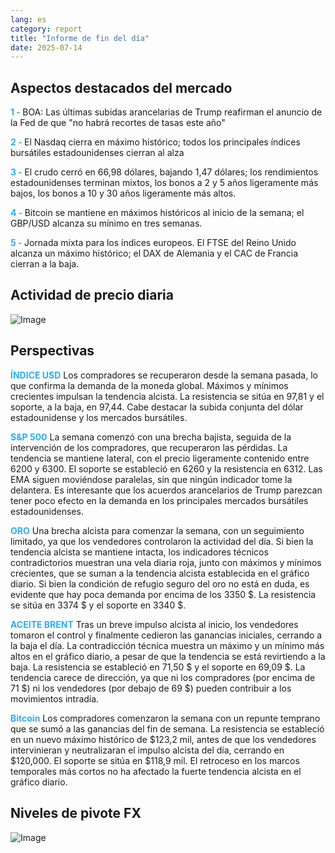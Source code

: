 ```yaml
---
lang: es
category: report
title: "Informe de fin del día"
date: 2025-07-14
---
```



<h2>Aspectos destacados del mercado</h2>
<strong style="color: #2caef7;">1 - </strong> BOA: Las últimas subidas arancelarias de Trump reafirman el anuncio de la Fed de que "no habrá recortes de tasas este año"

<strong style="color: #2caef7;">2 - </strong> El Nasdaq cierra en máximo histórico; todos los principales índices bursátiles estadounidenses cierran al alza

<strong style="color: #2caef7;">3 - </strong> El crudo cerró en 66,98 dólares, bajando 1,47 dólares; los rendimientos estadounidenses terminan mixtos, los bonos a 2 y 5 años ligeramente más bajos, los bonos a 10 y 30 años ligeramente más altos.

<strong style="color: #2caef7;">4 - </strong> Bitcoin se mantiene en máximos históricos al inicio de la semana; el GBP/USD alcanza su mínimo en tres semanas.

<strong style="color: #2caef7;">5 - </strong> Jornada mixta para los índices europeos. El FTSE del Reino Unido alcanza un máximo histórico; el DAX de Alemania y el CAC de Francia cierran a la baja.



<h2>Actividad de precio diaria</h2>
<img src="https://markleighedu.github.io/img/Jul-2025/14-Jul-2025/price.jpg" alt="Image"/>

<h2>Perspectivas</h2>
<strong style="color: #2caef7;">ÍNDICE USD</strong> Los compradores se recuperaron desde la semana pasada, lo que confirma la demanda de la moneda global. Máximos y mínimos crecientes impulsan la tendencia alcista. La resistencia se sitúa en 97,81 y el soporte, a la baja, en 97,44. Cabe destacar la subida conjunta del dólar estadounidense y los mercados bursátiles.

<strong style="color: #2caef7;">S&P 500</strong> La semana comenzó con una brecha bajista, seguida de la intervención de los compradores, que recuperaron las pérdidas. La tendencia se mantiene lateral, con el precio ligeramente contenido entre 6200 y 6300. El soporte se estableció en 6260 y la resistencia en 6312. Las EMA siguen moviéndose paralelas, sin que ningún indicador tome la delantera. Es interesante que los acuerdos arancelarios de Trump parezcan tener poco efecto en la demanda en los principales mercados bursátiles estadounidenses.

<strong style="color: #2caef7;">ORO</strong> Una brecha alcista para comenzar la semana, con un seguimiento limitado, ya que los vendedores controlaron la actividad del día. Si bien la tendencia alcista se mantiene intacta, los indicadores técnicos contradictorios muestran una vela diaria roja, junto con máximos y mínimos crecientes, que se suman a la tendencia alcista establecida en el gráfico diario. Si bien la condición de refugio seguro del oro no está en duda, es evidente que hay poca demanda por encima de los 3350 $. La resistencia se sitúa en 3374 $ y el soporte en 3340 $.

<strong style="color: #2caef7;">ACEITE BRENT</strong> Tras un breve impulso alcista al inicio, los vendedores tomaron el control y finalmente cedieron las ganancias iniciales, cerrando a la baja el día. La contradicción técnica muestra un máximo y un mínimo más altos en el gráfico diario, a pesar de que la tendencia se está revirtiendo a la baja. La resistencia se estableció en 71,50 $ y el soporte en 69,09 $. La tendencia carece de dirección, ya que ni los compradores (por encima de 71 $) ni los vendedores (por debajo de 69 $) pueden contribuir a los movimientos intradía.

<strong style="color: #2caef7;">Bitcoin</strong> Los compradores comenzaron la semana con un repunte temprano que se sumó a las ganancias del fin de semana. La resistencia se estableció en un nuevo máximo histórico de $123,2 mil, antes de que los vendedores intervinieran y neutralizaran el impulso alcista del día, cerrando en $120,000. El soporte se sitúa en $118,9 mil. El retroceso en los marcos temporales más cortos no ha afectado la fuerte tendencia alcista en el gráfico diario.



<h2>Niveles de pivote FX</h2>
<img src="https://markleighedu.github.io/img/Jul-2025/14-Jul-2025/pivot.jpg" alt="Image"/>